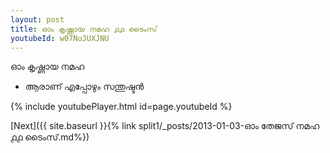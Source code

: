 ```yaml
---
layout: post
title: ഓം കൃഷ്ണായ നമഹ ൧൧ ടൈംസ്
youtubeId: w07NuJUXJNU
---
```

 
 
 ഓം കൃഷ്ണായ നമഹ 
 
 -  ആരാണ് എപ്പോഴും സന്തുഷ്ടൻ 
 
  
 
  
 
 
 
 
 
 


{% include youtubePlayer.html id=page.youtubeId %}
 
[Next]({{ site.baseurl }}{% link  split1/_posts/2013-01-03-ഓം തേജസ് നമഹ ൧൧ ടൈംസ്.md%})
 
